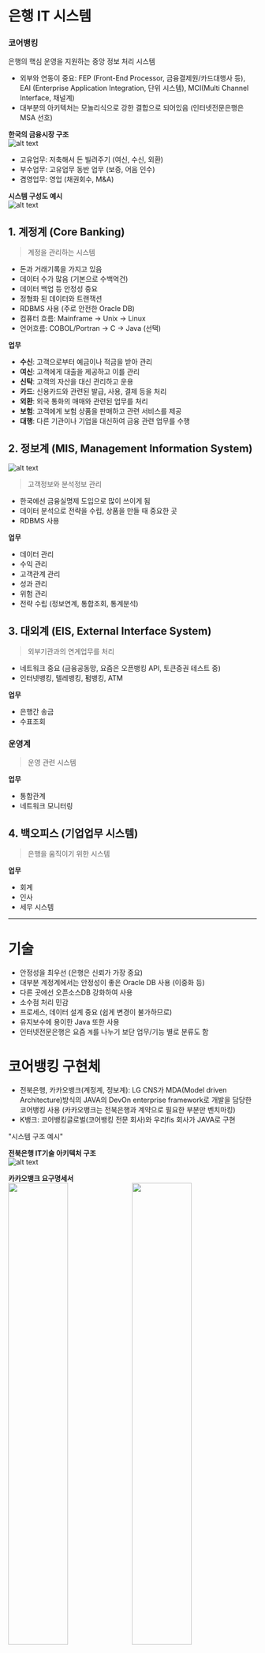 # 은행 IT 시스템
### 코어뱅킹
은행의 핵심 운영을 지원하는 중앙 정보 처리 시스템
- 외부와 연동이 중요: FEP (Front-End Processor, 금융결제원/카드대행사 등), EAI (Enterprise Application Integration, 단위 시스템), MCI(Multi Channel Interface, 채널계)
- 대부분의 아키텍처는 모놀리식으로 강한 결합으로 되어있음 (인터넷전문은행은 MSA 선호)

**한국의 금융시장 구조**  
![alt text](image.png)

- 고유업무: 저축해서 돈 빌려주기 (여신, 수신, 외환)
- 부수업무: 고유업무 동반 업무 (보증, 어음 인수)
- 겸영업무: 영업 (채권회수, M&A)

**시스템 구성도 예시**  
![alt text](image-1.png)

## 1. 계정계 (Core Banking)
> 계정을 관리하는 시스템

- 돈과 거래기록을 가지고 있음
- 데이터 수가 많음 (기본으로 수백억건)
- 데이터 백업 등 안정성 중요
- 정형화 된 데이터와 트랜잭션
- RDBMS 사용 (주로 안전한 Oracle DB)
- 컴퓨터 흐름: Mainframe -> Unix -> Linux
- 언어흐름: COBOL/Portran -> C -> Java (선택)

**업무**  
- **수신**: 고객으로부터 예금이나 적금을 받아 관리
- **여신**: 고객에게 대출을 제공하고 이를 관리
- **신탁**: 고객의 자산을 대신 관리하고 운용
- **카드**: 신용카드와 관련된 발급, 사용, 결제 등을 처리
- **외환**: 외국 통화의 매매와 관련된 업무를 처리
- **보험**: 고객에게 보험 상품을 판매하고 관련 서비스를 제공
- **대행**: 다른 기관이나 기업을 대신하여 금융 관련 업무를 수행

## 2. 정보계 (MIS, Management Information System)
![alt text](image-2.png)

> 고객정보와 분석정보 관리

- 한국에선 금융실명제 도입으로 많이 쓰이게 됨 
- 데이터 분석으로 전략을 수립, 상품을 만들 때 중요한 곳
- RDBMS 사용

**업무**  
- 데이터 관리
- 수익 관리
- 고객관계 관리
- 성과 관리
- 위험 관리
- 전략 수립 (정보연계, 통합조회, 통계분석)


## 3. 대외계 (EIS, External Interface System)
> 외부기관과의 연계업무를 처리

- 네트워크 중요 (금융공동망, 요즘은 오픈뱅킹 API, 토큰증권 테스트 중)
- 인터넷뱅킹, 텔레뱅킹, 펌뱅킹, ATM

**업무**  
- 은행간 송금
- 수표조회

### 운영계
> 운영 관련 시스템

**업무**  
- 통합관계
- 네트워크 모니터링


## 4. 백오피스 (기업업무 시스템)
> 은행을 움직이기 위한 시스템

**업무**  
- 회계
- 인사
- 세무 시스템

---

# 기술
- 안정성을 최우선 (은행은 신뢰가 가장 중요)
- 대부분 계정계에서는 안정성이 좋은 Oracle DB 사용 (이중화 등)
- 다른 곳에선 오픈소스DB 강화하여 사용
- 소수점 처리 민감
- 프로세스, 데이터 설계 중요 (쉽게 변경이 불가하므로)
- 유지보수에 용이한 Java 또한 사용
- 인터넷전문은행은 요즘 `계`를 나누기 보단 업무/기능 별로 분류도 함


# 코어뱅킹 구현체
- 전북은행, 카카오뱅크(계정계, 정보계): LG CNS가 MDA(Model driven Architecture)방식의 JAVA의 DevOn enterprise framework로 개발을 담당한 코어뱅킹 사용 (카카오뱅크는 전북은행과 계약으로 필요한 부분만 벤치마킹)
- K뱅크: 코어뱅킹글로벌(코어뱅킹 전문 회사)와 우리fis 회사가 JAVA로 구현

"시스템 구조 예시"

**전북은행 IT기술 아키텍처 구조**  
![alt text](image-3.png)


**카카오뱅크 요구명세서**  
<img src="image-4.png" width="49%"></img>
<img src="image-5.png" width="49%"></img>

---

# DevOn framework
Spring기반의 운영환경에서 고성능의 대용량 처리로 그 기술력이 검증된 프레임워크 (유지보수 서비스를 통해 시스템 특화기능과 공통 기능)

- [DevOn NCD](https://www.lgcns.com/business/dxsolution/devonncd/)
- [아직도 개발할 때 코딩하니? 이제 코딩없이 개발한다! 경이로운 DevOn NCD](https://wikidocs.net/book/5632)
- [기업 IT 프로젝트에 날개를 달아줄 ‘LG CNS DevOn’](https://www.lgcns.com/blog/cns-tech/solution/13026/)
- [‘DevOn’ LG CNS 아키텍처 솔루션은 무엇일까?](https://www.lgcns.com/blog/cns-tech/solution/13213/)
- [LG CNS DEVON FRAMEWORK](https://ebson.tistory.com/132)
- [\[DevOn MDD\] 컴포넌트 종류](https://velog.io/@jungmyeong96/DevOn-MDD)

---

# 참조
**코어뱅킹**  
- [서버와 계정계를 잇는 뱅킹API 개발자 이야기](https://brunch.co.kr/@kakaobankplus/28)
- [코어뱅킹팀 수신업무 IT 담당자 Steve의 이야기](https://kakaobank.recruiter.co.kr/appsite/company/callSubPage?code1=4000&code2=4500)

**구현체 뉴스**  
- [K뱅크 vs 카카오뱅크, IT시스템의 같은 점과 다른 점](https://byline.network/2016/04/1-116/)
- [카카오뱅크-LG CNS, 계약 안하나 못하나](http://m.bikorea.net/news/articleView.html?idxno=14530): 자세함
- [제3인터넷은행 토스뱅크, 전산시스템은 전북은행 모델 유력…LG CNS 우선협상](https://m.ddaily.co.kr/page/view/2020040808430060385)
- [카카오뱅크, 은행 IT에 새 이정표를 제시했다](https://m.dongascience.com/news.php?idx=19271)
